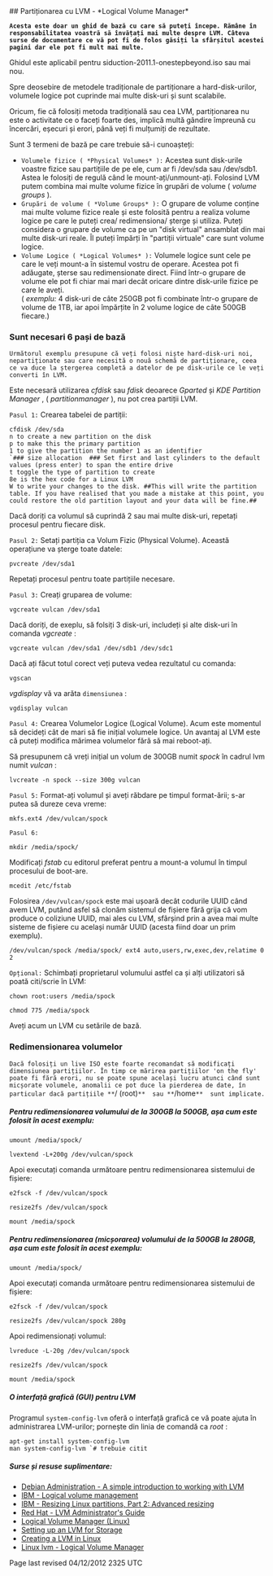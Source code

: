 <div id="main-page"></div>
<div class="divider" id="part-lvm"></div>
## Partiționarea cu LVM -  *Logical Volume Manager* 

**`Acesta este doar un ghid de bază cu care să puteți începe. Rămâne în responsabilitatea voastră să învățați mai multe despre LVM. Câteva surse de documentare ce vă pot fi de folos găsiți la sfârșitul acestei pagini dar ele pot fi mult mai multe.`** 

Ghidul este aplicabil pentru siduction-2011.1-onestepbeyond.iso sau mai nou.

Spre deosebire de metodele tradiționale de partiționare a hard-disk-urilor, volumele logice pot cuprinde mai multe disk-uri și sunt scalabile. 

Oricum, fie că folosiți metoda tradițională sau cea LVM, partiționarea nu este o activitate ce o faceți foarte des, implică multă gândire împreună cu încercări, eșecuri și erori, până veți fi mulțumiți de rezultate.

Sunt 3 termeni de bază pe care trebuie să-i cunoașteți:

+ `Volumele fizice ( *Physical Volumes* ):`  Acestea sunt disk-urile voastre fizice sau partițiile de pe ele, cum ar fi /dev/sda sau /dev/sdb1. Astea le folosiți de regulă când le mount-ați/unmount-ați. Folosind LVM putem combina mai multe volume fizice în grupări de volume ( *volume groups* ).   
+ `Grupări de volume ( *Volume Groups* ):`  O grupare de volume conține mai multe volume fizice reale și este folosită pentru a realiza volume logice pe care le puteți crea/ redimensiona/ șterge și utiliza. Puteți considera o grupare de volume ca pe un "disk virtual" ansamblat din mai multe disk-uri reale. Îl puteți împărți în "partiții virtuale" care sunt volume logice.  
+ `Volume Logice ( *Logical Volumes* ):`  Volumele logice sunt cele pe care le veți mount-a în sistemul vostru de operare. Acestea pot fi adăugate, șterse sau redimensionate direct. Fiind într-o grupare de volume ele pot fi chiar mai mari decât oricare dintre disk-urile fizice pe care le aveți.<br/>( *exemplu:*  4 disk-uri de câte 250GB pot fi combinate într-o grupare de volume de 1TB, iar apoi împărțite în 2 volume logice de câte 500GB fiecare.)  

### Sunt necesari 6 pași de bază

`Următorul exemplu presupune că veți folosi niște hard-disk-uri noi, nepartiționate sau care necesită o nouă schemă de partiționare, ceea ce va duce la ștergerea completă a datelor de pe disk-urile ce le veți converti în LVM.` 

Este necesară utilizarea  *cfdisk*  sau  *fdisk*  deoarece  *Gparted*  și  *KDE Partition Manager* , ( *partitionmanager* ), nu pot crea partiții LVM.

`Pasul 1:`  Crearea tabelei de partiții:

~~~  
cfdisk /dev/sda  
n to create a new partition on the disk  
p to make this the primary partition  
1 to give the partition the number 1 as an identifier  
`### size allocation  ### Set first and last cylinders to the default values (press enter) to span the entire drive  
t toggle the type of partition to create  
8e is the hex code for a Linux LVM  
W to write your changes to the disk. ##This will write the partition table. If you have realised that you made a mistake at this point, you could restore the old partition layout and your data will be fine.##  
~~~

Dacă doriți ca volumul să cuprindă 2 sau mai multe disk-uri, repetați procesul pentru fiecare disk.

`Pasul 2:`  Setați partiția ca Volum Fizic (Physical Volume). Această operațiune va șterge toate datele:

~~~  
pvcreate /dev/sda1  
~~~

Repetați procesul pentru toate partițiile necesare.

`Pasul 3:`  Creați gruparea de volume:

~~~  
vgcreate vulcan /dev/sda1  
~~~

Dacă doriți, de exeplu, să folsiți 3 disk-uri, includeți și alte disk-uri în comanda  *vgcreate* :

~~~  
vgcreate vulcan /dev/sda1 /dev/sdb1 /dev/sdc1  
~~~

Dacă ați făcut totul corect veți puteva vedea rezultatul cu comanda:

~~~  
vgscan  
~~~

 *vgdisplay*  vă va arăta `dimensiunea`  :

~~~  
vgdisplay vulcan  
~~~

`Pasul 4:`  Crearea Volumelor Logice (Logical Volume). Acum este momentul să decideți cât de mari să fie inițial volumele logice. Un avantaj al LVM este că puteți modifica mărimea volumelor fără să mai reboot-ați.

Să presupunem că vreți inițial un volum de 300GB numit  *spock*  în cadrul lvm numit  *vulcan* :

~~~  
lvcreate -n spock --size 300g vulcan  
~~~

`Pasul 5:`  Format-ați volumul și aveți răbdare pe timpul format-ării; s-ar putea să dureze ceva vreme:

~~~  
mkfs.ext4 /dev/vulcan/spock  
~~~

`Pasul 6:` 

~~~  
mkdir /media/spock/  
~~~

Modificați  *fstab*  cu editorul preferat pentru a mount-a volumul în timpul procesului de boot-are. 

~~~  
mcedit /etc/fstab  
~~~

Folosirea `/dev/vulcan/spock`  este mai ușoară decât codurile UUID când avem LVM, putând asfel să clonăm sistemul de fișiere fără grija că vom produce o coliziune UUID, mai ales cu LVM, sfârșind prin a avea mai multe sisteme de fișiere cu același număr UUID (acesta fiind doar un prim exemplu).

~~~  
/dev/vulcan/spock /media/spock/ ext4 auto,users,rw,exec,dev,relatime 0 2  
~~~

`Opțional:`  Schimbați proprietarul volumului astfel ca și alți utilizatori să poată citi/scrie în LVM:

~~~  
chown root:users /media/spock  
~~~

~~~  
chmod 775 /media/spock  
~~~

Aveți acum un LVM cu setările de bază.

### Redimensionarea volumelor

`Dacă folosiți un live ISO este foarte recomandat să modificați dimensiunea partițiilor. În timp ce mărirea partițiilor 'on the fly' poate fi fără erori, nu se poate spune același lucru atunci când sunt micșorate volumele, anomalii ce pot duce la pierderea de date, în particular dacă partițiile **`/ (root)`**  sau **`/home`**  sunt implicate.` 

##### Pentru redimensionarea volumului de la 300GB la 500GB, așa cum este folosit în acest exemplu:

~~~  
umount /media/spock/  
~~~

~~~  
lvextend -L+200g /dev/vulcan/spock  
~~~

Apoi executați comanda următoare pentru redimensionarea sistemului de fișiere:

~~~  
e2fsck -f /dev/vulcan/spock  
~~~

~~~  
resize2fs /dev/vulcan/spock  
~~~

~~~  
mount /media/spock  
~~~

##### Pentru redimensionarea (micșorarea) volumului de la 500GB la 280GB, așa cum este folosit în acest exemplu:

~~~  
umount /media/spock/  
~~~

Apoi executați comanda următoare pentru redimensionarea sistemului de fișiere:

~~~  
e2fsck -f /dev/vulcan/spock  
~~~

~~~  
resize2fs /dev/vulcan/spock 280g  
~~~

Apoi redimensionați volumul:

~~~  
lvreduce -L-20g /dev/vulcan/spock  
~~~

~~~  
resize2fs /dev/vulcan/spock  
~~~

~~~  
mount /media/spock  
~~~

##### O interfață grafică (GUI) pentru LVM 

Programul `system-config-lvm`  oferă o interfață grafică ce vă poate ajuta în administrarea LVM-urilor; pornește din linia de comandă ca  *root* :

~~~  
apt-get install system-config-lvm  
man system-config-lvm `# trebuie citit   
~~~

##### Surse și resuse suplimentare:

+  [Debian Administration - A simple introduction to working with LVM](http://www.debian-administration.org/articles/410)   
+  [IBM - Logical volume management](http://www.ibm.com/developerworks/linux/library/l-lvm2/)   
+  [IBM - Resizing Linux partitions, Part 2: Advanced resizing](http://www.ibm.com/developerworks/linux/library/l-resizing-partitions-2/index.html)   
+   [Red Hat - LVM Administrator's Guide](http://docs.google.com/viewer?a=v&amp;q=cache:1RMpacheCBcJ:www.redhat.com/docs/en-US/Red_Hat_Enterprise_Linux/5.4/pdf/Logical_Volume_Manager_Administration.pdf+%22Logical+Volume+Manager+Administration+%22&amp;hl=en&amp;pid=bl&amp;srcid=ADGEEShRiptIjzsnPNsCs4RgyUFNWkYcrDc3SkBSD6cTq39D6wye5JM3tP_ehcn37I5VWs84I_HI45rvG-n6YG4R2fE8hqDByq-KPhNEkha4zwphrR7QIUVnUz6omwY85e-ZEXX723Js&amp;sig=AHIEtbSJyxEst6Wue7_1_TeDYwB480azEw)   
+   [Logical Volume Manager (Linux)](http://en.wikipedia.org/wiki/Logical_Volume_Manager_%28Linux%29)   
+   [Setting up an LVM for Storage](http://thelinuxexperiment.com/guinea-pigs/jon-f/setting-up-an-lvm-for-storage/)   
+   [Creating a LVM in Linux](http://linuxhelp.blogspot.com/2005/04/creating-lvm-in-linux.html)   
+   [Linux lvm - Logical Volume Manager](http://www.linuxconfig.org/Linux_lvm_-_Logical_Volume_Manager)   

<div id="rev">Page last revised 04/12/2012 2325 UTC</div>
